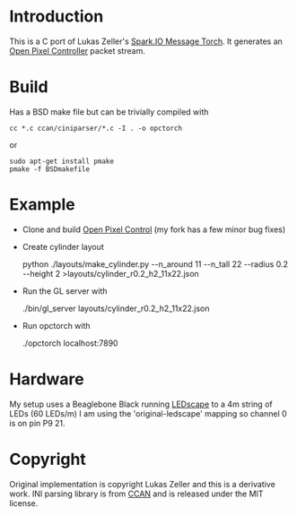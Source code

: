 Introduction
========
This is a C port of Lukas Zeller's [Spark.IO Message Torch](https://community.spark.io/t/messagetorch-torch-fire-animation-with-ws2812-leds-message-display/2551).
It generates an [Open Pixel Controller](http://openpixelcontrol.org/) packet stream.

Build
====
Has a BSD make file but can be trivially compiled with

    cc *.c ccan/ciniparser/*.c -I . -o opctorch

or

    sudo apt-get install pmake
    pmake -f BSDmakefile

Example
======
* Clone and  build [Open Pixel Control](https://github.com/DanielO/openpixelcontrol) (my fork has a few minor bug fixes)
* Create cylinder layout

    python ./layouts/make_cylinder.py --n_around 11 --n_tall 22 --radius 0.2 --height 2 >layouts/cylinder_r0.2_h2_11x22.json

* Run the GL server with

    ./bin/gl_server layouts/cylinder_r0.2_h2_11x22.json

* Run opctorch with

    ./opctorch localhost:7890

Hardware
=======
My setup uses a Beaglebone Black running [LEDscape](https://github.com/Yona-Appletree/LEDscape) to a 4m string of LEDs (60 LEDs/m)
I am using the 'original-ledscape' mapping so channel 0 is on pin
P9 21.

Copyright
======
Original implementation is copyright Lukas Zeller and this is a derivative work.
INI parsing library is from [CCAN](http://git.ozlabs.org/?p=ccan;a=tree;f=ccan/ciniparser) and is released under the MIT license.


